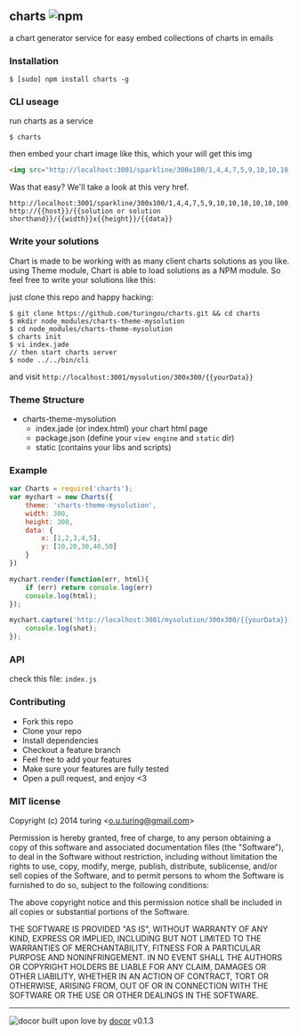 ## charts ![npm](https://badge.fury.io/js/charts.png)

a chart generator service for easy embed collections of charts in emails

### Installation
````
$ [sudo] npm install charts -g
````

### CLI useage
run charts as a service
```
$ charts
```
then embed your chart image like this, which your will get this img ![]()
```html
<img src="http://localhost:3001/sparkline/300x100/1,4,4,7,5,9,10,10,10,10,10,100,20,12" />
```
Was that easy? We'll take a look at this very href.

```
http://localhost:3001/sparkline/300x100/1,4,4,7,5,9,10,10,10,10,10,100,20,12
http://{{host}}/{{solution or solution shorthand}}/{{width}}x{{height}}/{{data}}
```

### Write your solutions
Chart is made to be working with as many client charts solutions as you like. using Theme module, Chart is able to load solutions as a NPM module. So feel free to write your solutions like this:

just clone this repo and happy hacking:
```
$ git clone https://github.com/turingou/charts.git && cd charts
$ mkdir node_modules/charts-theme-mysolution
$ cd node_modules/charts-theme-mysolution
$ charts init
$ vi index.jade
// then start charts server 
$ node ../../bin/cli
```
and visit `http://localhost:3001/mysolution/300x300/{{yourData}}`

### Theme Structure

- charts-theme-mysolution
    - index.jade (or index.html) your chart html page
    - package.json (define your `view engine` and `static` dir)
    - static (contains your libs and scripts)

### Example
````javascript
var Charts = require('charts');
var mychart = new Charts({
    theme: 'charts-theme-mysolution',
    width: 300,
    height: 300,
    data: {
        x: [1,2,3,4,5],
        y: [10,20,30,40,50]
    }
})

mychart.render(function(err, html){
    if (err) return console.log(err)
    console.log(html);
});

mychart.capture('http://localhost:3001/mysolution/300x300/{{yourData}}', function(err, shot){
    console.log(shot);
});
````

### API
check this file: `index.js`

### Contributing
- Fork this repo
- Clone your repo
- Install dependencies
- Checkout a feature branch
- Feel free to add your features
- Make sure your features are fully tested
- Open a pull request, and enjoy <3

### MIT license
Copyright (c) 2014 turing &lt;o.u.turing@gmail.com&gt;

Permission is hereby granted, free of charge, to any person obtaining a copy
of this software and associated documentation files (the &quot;Software&quot;), to deal
in the Software without restriction, including without limitation the rights
to use, copy, modify, merge, publish, distribute, sublicense, and/or sell
copies of the Software, and to permit persons to whom the Software is
furnished to do so, subject to the following conditions:

The above copyright notice and this permission notice shall be included in
all copies or substantial portions of the Software.

THE SOFTWARE IS PROVIDED &quot;AS IS&quot;, WITHOUT WARRANTY OF ANY KIND, EXPRESS OR
IMPLIED, INCLUDING BUT NOT LIMITED TO THE WARRANTIES OF MERCHANTABILITY,
FITNESS FOR A PARTICULAR PURPOSE AND NONINFRINGEMENT. IN NO EVENT SHALL THE
AUTHORS OR COPYRIGHT HOLDERS BE LIABLE FOR ANY CLAIM, DAMAGES OR OTHER
LIABILITY, WHETHER IN AN ACTION OF CONTRACT, TORT OR OTHERWISE, ARISING FROM,
OUT OF OR IN CONNECTION WITH THE SOFTWARE OR THE USE OR OTHER DEALINGS IN
THE SOFTWARE.

---
![docor](https://cdn1.iconfinder.com/data/icons/windows8_icons_iconpharm/26/doctor.png)
built upon love by [docor](https://github.com/turingou/docor.git) v0.1.3